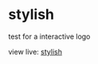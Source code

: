 # stylish

test for a interactive logo

view live: [stylish](https://annafinnerty.github.io/stylish/)
